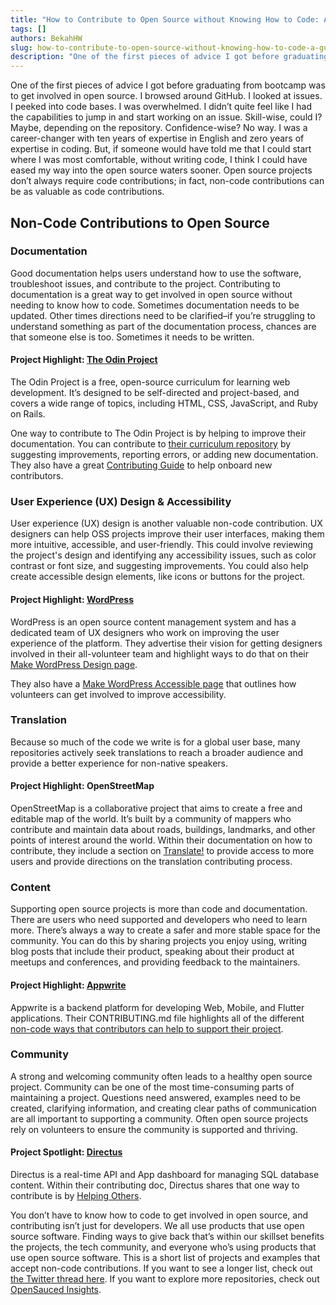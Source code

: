 ```yaml
---
title: "How to Contribute to Open Source without Knowing How to Code: A guide with project suggestions"
tags: []
authors: BekahHW
slug: how-to-contribute-to-open-source-without-knowing-how-to-code-a-guide-with-project-suggestions
description: "One of the first pieces of advice I got before graduating from bootcamp was to get involved in open source. This is how to do it without knowing how to code."
---
```


One of the first pieces of advice I got before graduating from bootcamp was to get involved in open source. I browsed around GitHub. I looked at issues. I peeked into code bases. I was overwhelmed. I didn’t quite feel like I had the capabilities to jump in and start working on an issue. Skill-wise, could I? Maybe, depending on the repository. Confidence-wise? No way. I was a career-changer with ten years of expertise in English and zero years of expertise in coding. But, if someone would have told me that I could start where I was most comfortable, without writing code, I think I could have eased my way into the open source waters sooner. Open source projects don’t always require code contributions; in fact, non-code contributions can be as valuable as code contributions. 

<!-- truncate -->
## Non-Code Contributions to Open Source

### Documentation

Good documentation helps users understand how to use the software, troubleshoot issues, and contribute to the project. Contributing to documentation is a great way to get involved in open source without needing to know how to code. Sometimes documentation needs to be updated. Other times directions need to be clarified–if you’re struggling to understand something as part of the documentation process, chances are that someone else is too. Sometimes it needs to be written. 

#### Project Highlight: [The Odin Project](https://insights.opensauced.pizza/hot/dashboard/filter/TheOdinProject/theodinproject)
The Odin Project is a free, open-source curriculum for learning web development. It’s designed to be self-directed and project-based, and covers a wide range of topics, including HTML, CSS, JavaScript, and Ruby on Rails.

One way to contribute to The Odin Project is by helping to improve their documentation. You can contribute to [their curriculum repository](https://github.com/TheOdinProject/curriculum) by suggesting improvements, reporting errors, or adding new documentation. They also have a great [Contributing Guide](https://github.com/TheOdinProject/theodinproject/blob/main/CONTRIBUTING.md) to help onboard new contributors.

### User Experience (UX) Design & Accessibility

User experience (UX) design is another valuable non-code contribution. UX designers can help OSS projects improve their user interfaces, making them more intuitive, accessible, and user-friendly. This could involve reviewing the project's design and identifying any accessibility issues, such as color contrast or font size, and suggesting improvements. You could also help create accessible design elements, like icons or buttons for the project.

#### Project Highlight: [WordPress](https://insights.opensauced.pizza/hot/repositories/filter/WordPress/WordPress)
WordPress is an open source content management system and has a dedicated team of UX designers who work on improving the user experience of the platform. They advertise their vision for getting designers involved in their all-volunteer team and highlight ways to do that on their [Make WordPress Design page](https://make.wordpress.org/design/).

They also have a [Make WordPress Accessible page](https://make.wordpress.org/accessibility/) that outlines how volunteers can get involved to improve accessibility.

### Translation

Because so much of the code we write is for a global user base, many repositories actively seek translations to reach a broader audience and provide a better experience for non-native speakers.

#### Project Highlight: OpenStreetMap 
OpenStreetMap is a collaborative project that aims to create a free and editable map of the world. It’s built by a community of mappers who contribute and maintain data about roads, buildings, landmarks, and other points of interest around the world. Within their documentation on how to contribute, they include a section on [Translate!](https://github.com/openstreetmap/iD/blob/develop/CONTRIBUTING.md#translating) to provide access to more users and provide directions on the translation contributing process.

### Content
Supporting open source projects is more than code and documentation. There are users who need supported and developers who need to learn more. There’s always a way to create a safer and more stable space for the community. You can do this by sharing projects you enjoy using, writing blog posts that include their product, speaking about their product at meetups and conferences, and providing feedback to the maintainers.

#### Project Highlight: [Appwrite](https://insights.opensauced.pizza/hot/dashboard/filter/appwrite/appwrite)
Appwrite is a backend platform for developing Web, Mobile, and Flutter applications. Their CONTRIBUTING.md file highlights all of the different [non-code ways that contributors can help to support their project](https://github.com/appwrite/appwrite/blob/master/CONTRIBUTING.md#other-ways-to-help).

### Community
A strong and welcoming community often leads to a healthy open source project. Community can be one of the most time-consuming parts of maintaining a project.  Questions need answered, examples need to be created, clarifying information, and creating clear paths of communication are all important to supporting a community. Often open source projects rely on volunteers to ensure the community is supported and thriving. 

#### Project Spotlight: [Directus](https://insights.opensauced.pizza/hot/dashboard/filter/directus/directus) 
Directus is a real-time API and App dashboard for managing SQL database content. Within their contributing doc, Directus shares that one way to contribute is by [Helping Others](https://github.com/directus/directus/blob/main/contributing.md#helping-others). 

You don’t have to know how to code to get involved in open source, and contributing isn’t just for developers. We all use products that use open source software. Finding ways to give back that’s within our skillset benefits the projects, the tech community, and everyone who’s using products that use open source software. This is a short list of projects and examples that accept non-code contributions. If you want to see a longer list, check out [the Twitter thread here](https://twitter.com/BekahHW/status/1653524665283772416). If you want to explore more repositories, check out [OpenSauced Insights](https://insights.opensauced.pizza/). 
